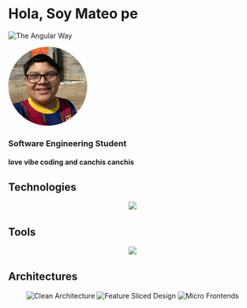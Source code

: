 <h1>Hola, Soy Mateo pe</h1>

<p>
  <img src="https://img.shields.io/badge/The%20Angular%20Way-%E2%9C%94-red?style=for-the-badge&logo=angular" alt="The Angular Way" />
</p>

<p>
  <img src="mateito.webp" width="160" height="160" style="border-radius: 50%;" alt="profile photo" />
</p>

<h3>Software Engineering Student</h3>

<h4>
  love vibe coding and canchis canchis
</h4>

## Technologies
<p align="center">
  <img src="https://skillicons.dev/icons?i=angular,ts,sass,bun,java,spring,php,laravel,python,redis&theme=dark" />
</p>

## Tools

<p align="center">
  <img src="https://skillicons.dev/icons?i=git,github,idea,postman,npm,atom,md,latex,vite,figma,docker&theme=dark" />
</p>

## Architectures

<p align="center">
  <img src="https://img.shields.io/badge/Clean%20Architecture-%20-blueviolet?style=for-the-badge" alt="Clean Architecture" />
  <img src="https://img.shields.io/badge/Feature--Sliced%20Design-%20-orange?style=for-the-badge" alt="Feature Sliced Design" />
  <img src="https://img.shields.io/badge/Micro--Frontends-%20-00bcd4?style=for-the-badge" alt="Micro Frontends" />
</p>
